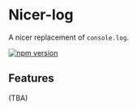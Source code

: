 # Nicer-log
A nicer replacement of `console.log`.

[![npm version](https://badge.fury.io/js/nicer-log.svg)](https://badge.fury.io/js/nicer-log)

## Features

(TBA)